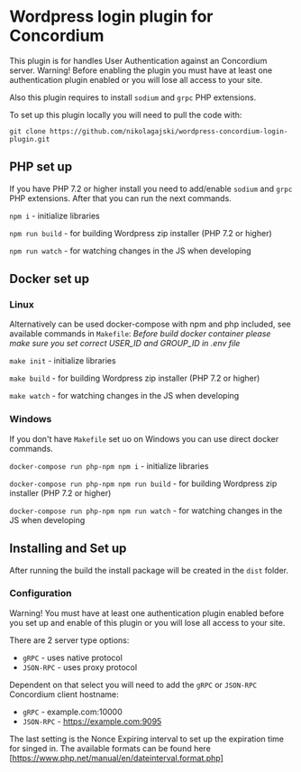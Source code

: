 # Wordpress login plugin for Concordium

This plugin is for handles User Authentication against an Concordium server.
Warning! Before enabling the plugin you must have at least one authentication plugin enabled or you will lose all access to your site.

Also this plugin requires to install `sodium` and `grpc` PHP extensions.

To set up this plugin locally you will need to pull the code with:

`git clone https://github.com/nikolagajski/wordpress-concordium-login-plugin.git`

## PHP set up

If you have PHP 7.2 or higher install you need to add/enable `sodium` and `grpc` PHP extensions.
After that you can run the next commands.

`npm i` - initialize libraries

`npm run build` - for building Wordpress zip installer (PHP 7.2 or higher)

`npm run watch` - for watching changes in the JS when developing

## Docker set up

### Linux

Alternatively can be used docker-compose with npm and php included, see available commands in `Makefile`:
_Before build docker container please make sure you set correct USER_ID and GROUP_ID in .env file_

`make init` - initialize libraries

`make build` - for building Wordpress zip installer (PHP 7.2 or higher)

`make watch` - for watching changes in the JS when developing

### Windows

If you don't have `Makefile` set uo on Windows you can use direct docker commands.

`docker-compose run php-npm npm i` - initialize libraries

`docker-compose run php-npm npm run build` - for building Wordpress zip installer (PHP 7.2 or higher)

`docker-compose run php-npm npm run watch` - for watching changes in the JS when developing

## Installing and Set up

After running the build the install package will be created in the `dist` folder.

### Configuration

Warning! You must have at least one authentication plugin enabled before you set up and enable of this plugin
or you will lose all access to your site.

There are 2 server type options:

- `gRPC` - uses native protocol
- `JSON-RPC` - uses proxy protocol

Dependent on that select you will need to add the `gRPC` or `JSON-RPC` Concordium client hostname:

- `gRPC` - example.com:10000
- `JSON-RPC` - https://example.com:9095

The last setting is the Nonce Expiring interval to set up the expiration time for singed in.
The available formats can be found here [https://www.php.net/manual/en/dateinterval.format.php]